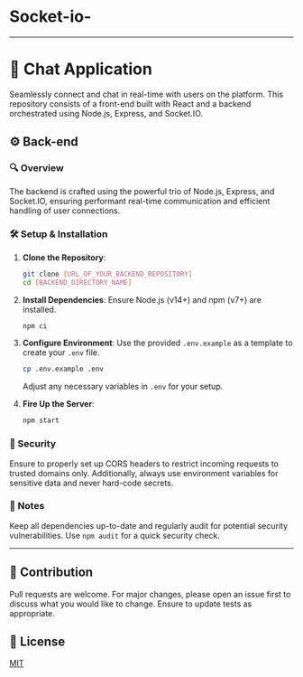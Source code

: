 # Socket-io-

---

# 🚀 Chat Application

Seamlessly connect and chat in real-time with users on the platform. This repository consists of a front-end built with React and a backend orchestrated using Node.js, Express, and Socket.IO.

## ⚙️ Back-end

### 🔍 Overview

The backend is crafted using the powerful trio of Node.js, Express, and Socket.IO, ensuring performant real-time communication and efficient handling of user connections.

### 🛠 Setup & Installation

1. **Clone the Repository**:
    ```bash
    git clone [URL_OF_YOUR_BACKEND_REPOSITORY]
    cd [BACKEND_DIRECTORY_NAME]
    ```

2. **Install Dependencies**:
    Ensure Node.js (v14+) and npm (v7+) are installed.
    ```bash
    npm ci
    ```

3. **Configure Environment**:
    Use the provided `.env.example` as a template to create your `.env` file.
    ```bash
    cp .env.example .env
    ```

    Adjust any necessary variables in `.env` for your setup.

4. **Fire Up the Server**:
    ```bash
    npm start
    ```

### 🔐 Security

Ensure to properly set up CORS headers to restrict incoming requests to trusted domains only. Additionally, always use environment variables for sensitive data and never hard-code secrets.

### 📝 Notes

Keep all dependencies up-to-date and regularly audit for potential security vulnerabilities. Use `npm audit` for a quick security check.

---

## 🤝 Contribution

Pull requests are welcome. For major changes, please open an issue first to discuss what you would like to change. Ensure to update tests as appropriate.

## 📜 License

[MIT](https://choosealicense.com/licenses/mit/)
